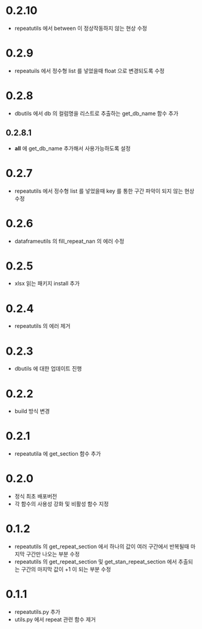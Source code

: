 # 0.2.10
- repeatutils 에서 between 이 정상작동하지 않는 현상 수정
# 0.2.9
- repeatuils 에서 정수형 list 를 넣었을때 float 으로 변경되도록 수정
# 0.2.8
- dbutils 에서 db 의 컬럼명을 리스트로 추출하는 get_db_name 함수 추가
## 0.2.8.1
- __all__ 에 get_db_name 추가해서 사용가능하도록 설정
# 0.2.7
- repeatutils 에서 정수형 list 를 넣었을때 key 를 통한 구간 파악이 되지 않는 현상 수정
# 0.2.6
- dataframeutils 의 fill_repeat_nan 의 에러 수정
# 0.2.5
- xlsx 읽는 패키지 install 추가
# 0.2.4
- repeatutils 의 에러 제거
# 0.2.3
- dbutils 에 대한 업데이트 진행
# 0.2.2
- build 방식 변경
# 0.2.1
- repeatutila 에 get_section 함수 추가
# 0.2.0 
- 정식 최초 배포버전
- 각 함수의 사용성 강화 및 비활성 함수 지정
# 0.1.2
- repeatutils 의 get_repeat_section 에서 하나의 값이 여러 구간에서 반복될때 마지막 구간만 나오는 부분 수정
- repeatutils 의 get_repeat_section 및 get_stan_repeat_section 에서 추출되는 구간의 마지막 값이 +1 이 되는 부분 수정
# 0.1.1
- repeatutils.py 추가
- utils.py 에서 repeat 관련 함수 제거